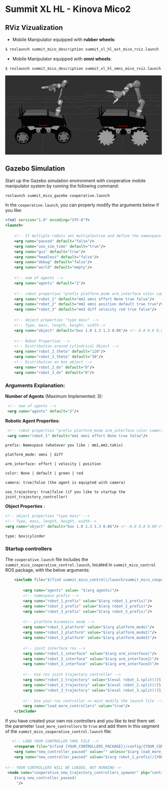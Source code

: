 # Summit XL HL - Kinova Mico2 

## RViz Vizualization
* Mobile Manipulator equipped with __rubber wheels__:
```bash
$ roslaunch summit_mico_description summit_xl_hl_ext_mico_rviz.launch 
```
* Mobile Manipulator equipped with __omni wheels__:
```bash
$ roslaunch summit_mico_description summit_xl_hl_omni_mico_rviz.launch 
```
![Alt text](mobile_manipulator.png?raw=true "Mobile Manipulator")

## Gazebo Simulation
Start up the Gazebo simulation environment with cooperative mobile manipulator system by running the following command:
```bash
roslaunch summit_mico_gazebo cooperative.launch
```
In the ```cooperative.launch```, you can properly modify the arguments below if you like:

```xml
<?xml version="1.0" encoding="UTF-8"?>
<launch>

    <!-- If multiple robots set multiple=true and define the namespace -->
    <arg name="paused" default="false"/>
    <arg name="use_sim_time" default="true"/>
    <arg name="gui" default="true"/>
    <arg name="headless" default="false"/>
    <arg name="debug" default="false"/>
    <arg name="world" default="empty"/>

    <!-- num of agents -->
    <arg name="agents" default="2"/>

    <!-- robot properties "prefix platform_mode arm_interface color camera use_trajectory" -->
    <arg name="robot_1" default="mm1 omni effort None true false"/>
    <arg name="robot_2" default="mm2 omni position default true true"/>
    <arg name="robot_3" default="mm3 diff velocity red true false"/>

    <!-- object properties "type mass" -->
    <!-- Type, mass, length, height, width-->
    <arg name="object" default="box 1.0 1.3 1.3 0.06"/> <!--0.8 0.8 0.06"/>-->

    <!-- Robot Properties -->
    <!-- Distribution around cylindrical Object -->
    <arg name="robot_2_theta" default="120"/>
    <arg name="robot_3_theta" default="30"/>
    <!-- Distribution on box object -->
    <arg name="robot_2_dx" default="0"/>
    <arg name="robot_3_dx" default="0"/>
```
### Arguments Explanation:

__Number of Agents__ (Maximum Implemented: 3):
```xml
 <!-- num of agents -->
 <arg name="agents" default="2"/>
```
__Robotic Agent Properties__:

```xml
 <!-- robot properties "prefix platform_mode arm_interface color camera use_trajectory" -->
 <arg name="robot_1" default="mm1 omni effort None true false"/>
```
```
prefix: Namespace (whatever you like : mm1,mm2,takis)
```
```
platform_mode: omni | diff
```
```
arm_interface: effort | velocity | position
```
```
color: None | default | green | red
```
```
camera: true|false (the agent is equipted with camera)
```
```
use_trajectory: true|false (if you like to startup the joint_trajectory_controller)
```
__Object Properties__ :

```xml
<!-- object properties "type mass" -->
<!-- Type, mass, length, height, width-->
<arg name="object" default="box 1.0 1.3 1.3 0.06"/> <!--0.8 0.8 0.06"/>-->
```
```
type: box|cylinder 
```
### Startup controllers
The ```cooperative.launch``` file includes the ```summit_mico_cooperative_control.launch```, located in 
```summit_mico_control``` ROS package, with the below arguments:
```xml
    <include file="$(find summit_mico_control)/launch/summit_mico_cooperative_control.launch">
        
        <arg name="agents" value= "$(arg agents)"/>
        <!-- namespace prefix -->
        <arg name="robot_1_prefix" value="$(arg robot_1_prefix)"/>
        <arg name="robot_2_prefix" value="$(arg robot_2_prefix)"/>
        <arg name="robot_3_prefix" value="$(arg robot_3_prefix)"/>

        <!-- platform kinematic mode -->
        <arg name="robot_1_platform" value="$(arg platform_mode)"/>
        <arg name="robot_2_platform" value="$(arg platform_mode2)"/>
        <arg name="robot_3_platform" value="$(arg platform_mode3)"/>

        <!-- joint interface ros -->
        <arg name="robot_1_interface" value="$(arg arm_interface)"/>
        <arg name="robot_2_interface" value="$(arg arm_interface2)"/>
        <arg name="robot_3_interface" value="$(arg arm_interface3)"/>

        <!-- Use ros joint trajectory controller -->
        <arg name="robot_1_trajectory" value="$(eval robot_1.split()[5])"/>
        <arg name="robot_2_trajectory" value="$(eval robot_2.split()[5])"/>
        <arg name="robot_3_trajectory" value="$(eval robot_3.split()[5])"/>

        <!-- Use your ros controller => must modify the launch file -->
        <arg name="load_more_controllers" value="true"/>
    </include>
```

If you have created your own ros controllers and you like to test them set the parameter ```load_more_controllers``` to ```true``` and add them in this segment of the ```summit_mico_cooperative_control.launch``` file:

```xml
   <!-- LOAD YOUR CONTROLLER YAML FILE -->
    <rosparam file="$(find {YOUR_CONTROLLERS_PACKAGE})/config/{YOUR_CONTROLLERS_CONFIG}.yaml" command="load" subst_value="true" if="$(arg load_more_controllers)"/>
    <arg name="new_controller_paused" value="" unless="$(arg load_more_controllers)"/>
    <arg name="new_controller_paused" value="$(arg robot_1_prefix)/{YOUR_CONTROLLER_NAME} " if="$(arg load_more_controllers)"/>

<!-- YOUR CONTROLLERS WILL BE LOADED, NOT RUNNING-->
 <node name="cooperative_new_trajectory_controllers_spawner" pkg="controller_manager" type="spawner" respawn="false" output="screen" args="
    $(arg new_controller_paused)
     "/>
```

